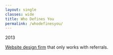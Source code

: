 ```yaml
---
layout: single
classes: wide
title: Who Defines You
permalink: /whodefinesyou/
---
```

2013

[Website design firm](https://whodefinesyou.com) that only works with referrals.